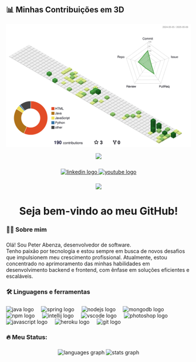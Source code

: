 
## 📊 Minhas Contribuições em 3D

![3D Contribution Graph](./profile-3d-contrib/profile-green-animate.svg)



<div align="center">
   <img height="150" src="https://media.giphy.com/media/HMOQLh1qhLV04/giphy.gif"  />
 </div>
 
 ###
 
 <div align="center">
   <a href="https://www.linkedin.com/in/peterabenza/" target="_blank">
     <img src="https://img.shields.io/static/v1?message=LinkedIn&logo=linkedin&label=&color=0077B5&logoColor=white&labelColor=&style=for-the-badge" height="25" alt="linkedin logo"  />
   </a>
   <a href="https://peterabenza-ca387add0e0a.herokuapp.com/" target="_blank">
     <img src="https://img.shields.io/static/v1?message=Youtube&logo=youtube&label=&color=FF0000&logoColor=white&labelColor=&style=for-the-badge" height="25" alt="youtube logo"  />
   </a>
 </div>
 
 ###
 
 <div align="center">
   <img src="https://visitor-badge.laobi.icu/badge?page_id=PeterAbenza.PeterAbenza&"  />
 </div>
 
 ###
 
 <h1 align="center">Seja bem-vindo ao meu GitHub!</h1>
 
 ###
 
 <h3 align="left">👩‍💻  Sobre mim</h3>
 
 ###
 
 <p align="left">Olá! Sou Peter Abenza, desenvolvedor de software.<br>Tenho paixão por tecnologia e estou sempre em busca de novos desafios que impulsionem meu crescimento profissional. Atualmente, estou concentrado no aprimoramento das minhas habilidades em desenvolvimento backend e frontend, com ênfase em soluções eficientes e escaláveis.</p>
 
 ###
 
 <h3 align="left">🛠 Linguagens e ferramentas</h3>
 
 ###
 
 <div align="left">
   <img src="https://cdn.jsdelivr.net/gh/devicons/devicon/icons/java/java-original.svg" height="40" alt="java logo"  />
   <img width="12" />
   <img src="https://cdn.jsdelivr.net/gh/devicons/devicon/icons/spring/spring-original.svg" height="40" alt="spring logo"  />
   <img width="12" />
   <img src="https://cdn.jsdelivr.net/gh/devicons/devicon/icons/nodejs/nodejs-original.svg" height="40" alt="nodejs logo"  />
   <img width="12" />
   <img src="https://cdn.jsdelivr.net/gh/devicons/devicon/icons/mongodb/mongodb-original.svg" height="40" alt="mongodb logo"  />
   <img width="12" />
   <img src="https://cdn.jsdelivr.net/gh/devicons/devicon/icons/npm/npm-original-wordmark.svg" height="40" alt="npm logo"  />
   <img width="12" />
   <img src="https://cdn.jsdelivr.net/gh/devicons/devicon/icons/intellij/intellij-original.svg" height="40" alt="intellij logo"  />
   <img width="12" />
   <img src="https://cdn.jsdelivr.net/gh/devicons/devicon/icons/vscode/vscode-original.svg" height="40" alt="vscode logo"  />
   <img width="12" />
   <img src="https://cdn.jsdelivr.net/gh/devicons/devicon/icons/photoshop/photoshop-plain.svg" height="40" alt="photoshop logo"  />
   <img width="12" />
   <img src="https://cdn.jsdelivr.net/gh/devicons/devicon/icons/javascript/javascript-original.svg" height="40" alt="javascript logo"  />
   <img width="12" />
   <img src="https://cdn.jsdelivr.net/gh/devicons/devicon/icons/heroku/heroku-original.svg" height="40" alt="heroku logo"  />
   <img width="12" />
   <img src="https://cdn.jsdelivr.net/gh/devicons/devicon/icons/git/git-original.svg" height="40" alt="git logo"  />
 </div>
 
 ###
 
 <h3 align="left">🔥   Meu Status:</h3>
 
 ###
 
 <div align="center">
   <img src="https://github-readme-stats.vercel.app/api/top-langs?username=PeterAbenza&locale=pt-br&hide_title=true&layout=compact&card_width=320&langs_count=5&theme=dracula&hide_border=false&order=2" height="150" alt="languages graph"  />
   <img src="https://github-readme-stats.vercel.app/api?username=PeterAbenza&hide_title=false&hide_rank=false&show_icons=true&include_all_commits=true&count_private=true&disable_animations=false&theme=dracula&locale=en&hide_border=false&order=1" height="250" alt="stats graph"  />
 </div>
